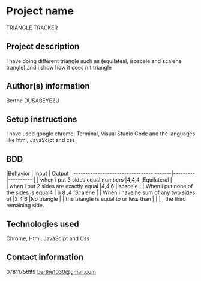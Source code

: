 # Project name
TRIANGLE TRACKER
## Project description
I have doing different triangle such as (equilateal, isoscele and scalene trangle) and i show how it does n't triangle
## Author(s) information
Berthe DUSABEYEZU
## Setup instructions
I have used google chrome, Terminal, Visual Studio Code and the languages like html, JavaScipt and css
## BDD
|Behavior                                | Input   |   Output   |   --------------------------------- -------|---------|----------  |
| when i put 3 sides equal numbers      |4,4,4    |Equilateral |           
| when i put 2 sides are exactly equal   |4,4,6    |Isoscele    |           | When i put none of the sides is equal4 | 6 8 ,4  |Scalene     |
| When i have he sum of any two sides of |2 4 6    |No triangle |
| the triangle is equal to or less than  |         |            |
| the third remaining side.
  
## Technologies used
Chrome, Html, JavaScipt and Css

## Contact information
0781175699
berthe1030@gmail.com
